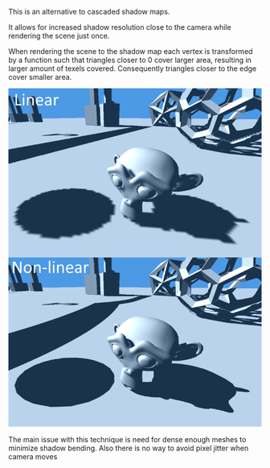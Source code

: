 This is an alternative to cascaded shadow maps.

It allows for increased shadow resolution close to the camera while rendering the scene just once.

When rendering the scene to the shadow map each vertex is transformed by a function such that triangles closer to 0
cover larger area, resulting in larger amount of texels covered. Consequently triangles closer to the edge
cover smaller area.

![Comparison with regular shadow map](./readme/comparison.png)

The main issue with this technique is need for dense enough meshes to minimize shadow bending.
Also there is no way to avoid pixel jitter when camera moves
